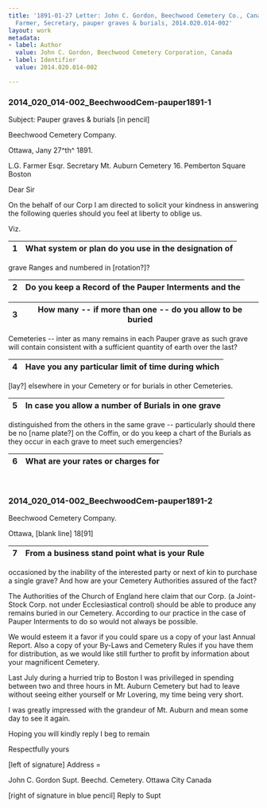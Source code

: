 ```yaml
---
title: '1891-01-27 Letter: John C. Gordon, Beechwood Cemetery Co., Canada, to L. G.
  Farmer, Secretary, pauper graves & burials, 2014.020.014-002'
layout: work
metadata:
- label: Author
  value: John C. Gordon, Beechwood Cemetery Corporation, Canada
- label: Identifier
  value: 2014.020.014-002

---
```

<div class="pages">
<div id="page-1485702">
<h3><a name="page-1485702">2014_020_014-002_BeechwoodCem-pauper1891-1</a></h3>
<div class="page-content">
<p>Subject: Pauper graves &amp; burials [in pencil]</p>
<p>Beechwood Cemetery Company.</p>
<p>Ottawa, Jany 27^th^ 1891.</p>
<p>L.G. Farmer Esqr.<span class='line-break'> </span>Secretary Mt. Auburn Cemetery<span class='line-break'> </span>16. Pemberton Square Boston</p>
<p>Dear Sir</p>
<p>On the behalf of our Corp<span class='line-break'> </span>I am directed to solicit your kindness in answering the following<span class='line-break'> </span>queries should you feel at liberty to oblige us.</p>
<p>Viz.</p>
<p><table class='tabular'><thead><span class='line-break'> </span><tr><th>1</th> <th>What system or plan do you use in the designation of<span class='line-break'> </span></th></tr></thead> </table> grave Ranges and numbered in [rotation?]?</p>
<p><table class='tabular'><thead><span class='line-break'> </span><tr><th>2</th> <th>Do you keep a Record of the Pauper Interments and the<span class='line-break'> </span></th></tr></thead> </table> <span class='line-break'> </span><table class='tabular'><thead><span class='line-break'> </span><tr><th>3</th> <th>How many -- if more than one -- do you allow to be buried<span class='line-break'> </span></th></tr></thead> </table> Cemeteries -- inter as many remains in each Pauper grave as<span class='line-break'> </span>such grave will contain consistent with a sufficient quantity of earth over<span class='line-break'> </span>the last?</p>
<p><table class='tabular'><thead><span class='line-break'> </span><tr><th>4</th> <th>Have you any particular limit of time during which<span class='line-break'> </span></th></tr></thead> </table> [lay?] elsewhere in your Cemetery or for burials in other Cemeteries.</p>
<p><table class='tabular'><thead><span class='line-break'> </span><tr><th>5</th> <th>In case you allow a number of Burials in one grave<span class='line-break'> </span></th></tr></thead> </table> distinguished from the others in the same grave -- particularly<span class='line-break'> </span>should there be no [name plate?] on the Coffin, or do you<span class='line-break'> </span>keep a chart of the Burials as they occur in each grave to<span class='line-break'> </span>meet such emergencies?</p>
<p><table class='tabular'><thead><span class='line-break'> </span><tr><th>6</th> <th>What are your rates or charges for <span class='line-break'> </span></th></tr></thead> </table></p>
</div>
</div>
<br />
<div id="page-1485703">
<h3><a name="page-1485703">2014_020_014-002_BeechwoodCem-pauper1891-2</a></h3>
<div class="page-content">
<p>Beechwood Cemetery Company.</p>
<p>Ottawa, [blank line] 18[91]</p>
<p><table class='tabular'><thead><span class='line-break'> </span><tr><th>7</th> <th>From a business stand point what is your Rule<span class='line-break'> </span></th></tr></thead> </table> occasioned by the inability of the interested party or next of kin<span class='line-break'> </span>to purchase a single grave? And how are your Cemetery<span class='line-break'> </span>Authorities assured of the fact?</p>
<p>The Authorities of the Church of England here claim that our Corp.<span class='line-break'> </span>(a Joint-Stock Corp. not under Ecclesiastical control) should be able to<span class='line-break'> </span>produce any remains buried in our Cemetery. According to our<span class='line-break'> </span>practice in the case of Pauper Interments to do so would not always<span class='line-break'> </span>be possible.</p>
<p>We would esteem it a favor if you could spare us a<span class='line-break'> </span>copy of your last Annual Report. Also a copy of your By-Laws<span class='line-break'> </span>and Cemetery Rules if you have them for distribution, as<span class='line-break'> </span>we would like still further to profit by information about<span class='line-break'> </span>your magnificent Cemetery.</p>
<p>Last July during a hurried trip to Boston I was<span class='line-break'> </span>privilleged in spending between two and three hours in Mt. Auburn<span class='line-break'> </span>Cemetery but had to leave without seeing either yourself or<span class='line-break'> </span>Mr Lovering, my time being very short.</p>
<p>I was greatly impressed with the grandeur of Mt.<span class='line-break'> </span>Auburn and mean some day to see it again.</p>
<p>Hoping you will kindly reply I beg to remain</p>
<p>Respectfully yours</p>
<p>[left of signature]<span class='line-break'> </span>Address =</p>
<p>John C. Gordon<span class='line-break'> </span>Supt. Beechd. Cemetery.<span class='line-break'> </span>Ottawa City<span class='line-break'> </span>Canada</p>
<p>[right of signature in blue pencil]<span class='line-break'> </span>Reply to Supt</p>
</div>
</div>
<br />
</div>
